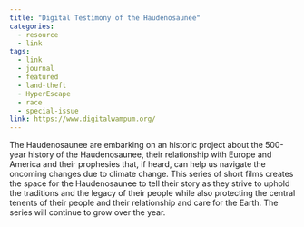 ```yaml
---
title: "Digital Testimony of the Haudenosaunee"
categories:
  - resource
  - link
tags:
  - link
  - journal
  - featured
  - land-theft
  - HyperEscape
  - race
  - special-issue
link: https://www.digitalwampum.org/
---
```

The Haudenosaunee are embarking on an historic project about the 500-year history of the Haudenosaunee, their relationship with Europe and America and their prophesies that, if heard, can help us navigate the oncoming changes due to climate change. This series of short films creates the space for the Haudenosaunee to tell their story as they strive to uphold the traditions and the legacy of their people while also protecting the central tenents of their people and their relationship and care for the Earth.  The series will continue to grow over the year.  